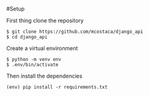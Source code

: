#Setup

First thing clone the repository
```
$ git clone https://github.com/mcostaca/django_api
$ cd django_api
```

Create a virtual environment
```
$ python -m venv env
$ .env/bin/activate
```

Then install the dependencies
```
(env) pip install -r requirements.txt
```


